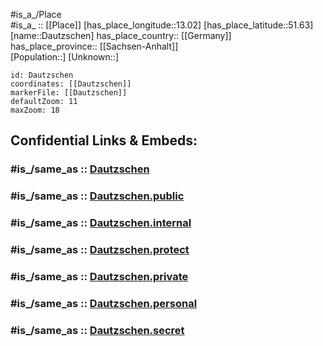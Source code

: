 ﻿---
confidential: public
isDeleted: false
location:
- 51.63
- 13.02
mapmarker: city
mapzoom:
- 7
- 12
SpocWebEntityId: 29726
tags:
- geo/City
type: City
---

#is_a_/Place  
#is_a_ :: [[Place]] 
[has_place_longitude::13.02] 
[has_place_latitude::51.63] 
[name::Dautzschen] 
has_place_country:: [[Germany]]  
has_place_province:: [[Sachsen-Anhalt]]  
[Population::] 
[Unknown::] 


```leaflet
id: Dautzschen
coordinates: [[Dautzschen]] 
markerFile: [[Dautzschen]] 
defaultZoom: 11 
maxZoom: 18
```


## Confidential Links & Embeds: 

### #is_/same_as :: [Dautzschen](/_Standards/Earth/Continent/Europe/Europe~Central/Germany/Germany~East/Sachsen/counties~Sachsen/Nordsachsen/cities~Nordsachsen/Beilrode/City/Dautzschen.md) 

### #is_/same_as :: [Dautzschen.public](/_public/Earth/Continent/Europe/Europe~Central/Germany/Germany~East/Sachsen/counties~Sachsen/Nordsachsen/cities~Nordsachsen/Beilrode/City/Dautzschen.public.md) 

### #is_/same_as :: [Dautzschen.internal](/_internal/Earth/Continent/Europe/Europe~Central/Germany/Germany~East/Sachsen/counties~Sachsen/Nordsachsen/cities~Nordsachsen/Beilrode/City/Dautzschen.internal.md) 

### #is_/same_as :: [Dautzschen.protect](/_protect/Earth/Continent/Europe/Europe~Central/Germany/Germany~East/Sachsen/counties~Sachsen/Nordsachsen/cities~Nordsachsen/Beilrode/City/Dautzschen.protect.md) 

### #is_/same_as :: [Dautzschen.private](/_private/Earth/Continent/Europe/Europe~Central/Germany/Germany~East/Sachsen/counties~Sachsen/Nordsachsen/cities~Nordsachsen/Beilrode/City/Dautzschen.private.md) 

### #is_/same_as :: [Dautzschen.personal](/_personal/Earth/Continent/Europe/Europe~Central/Germany/Germany~East/Sachsen/counties~Sachsen/Nordsachsen/cities~Nordsachsen/Beilrode/City/Dautzschen.personal.md) 

### #is_/same_as :: [Dautzschen.secret](/_secret/Earth/Continent/Europe/Europe~Central/Germany/Germany~East/Sachsen/counties~Sachsen/Nordsachsen/cities~Nordsachsen/Beilrode/City/Dautzschen.secret.md)

